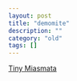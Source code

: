```yaml
---
layout: post
title: "demomite"
description: ""
category: "old"
tags: []
---
```



[Tiny Miasmata](http://www.hackniac.com/blog/2012/02/01/tiny-miasmata/)
